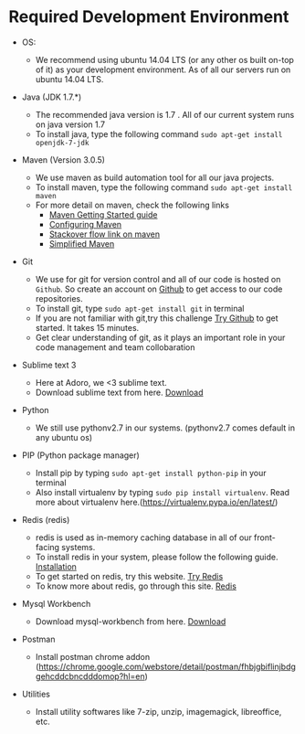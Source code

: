 # Required Development Environment

- OS:
	+ We recommend using ubuntu 14.04 LTS (or any other os built on-top of it) as your development environment. As of all our servers run on ubuntu 14.04 LTS.

- Java (JDK 1.7.*)
 	+ The recommended java version is 1.7 . All of our current system runs on java version 1.7
	+ To install java, type the following command `sudo apt-get install openjdk-7-jdk`

- Maven (Version 3.0.5)
	+ We use maven as build automation tool for all our java projects.
	+ To install maven, type the following command `sudo apt-get install maven`
	+ For more detail on maven, check the following links
		* [Maven Getting Started guide](http://maven.apache.org/guides/getting-started/index.html)
		* [Configuring Maven](http://maven.apache.org/guides/mini/guide-configuring-maven.html)
		* [Stackover flow link on maven](http://stackoverflow.com/questions/5901378/what-exactly-is-a-maven-snapshot-and-why-do-we-need-it)
		* [Simplified Maven](http://tedwise.com/2009/11/09/simple-guide-to-maven)

- Git 
	+ We use for git for version control and all of our code is hosted on `Github`. So create an account on [Github](https://github.com) to get access to our code repositories.
	+ To install git, type `sudo apt-get install git` in terminal
	+ If you are not familiar with git,try this challenge [Try Github](https://try.github.io/levels/1/challenges/1) to get started. It takes 15 minutes.
	+ Get clear understanding of git, as it plays an important role in your code management and team collobaration

- Sublime text 3
	+ Here at Adoro, we <3 sublime text. 
	+ Download sublime text from here. [Download](https://www.sublimetext.com/3)

- Python
	+ We still use pythonv2.7 in our systems. (pythonv2.7 comes default in any ubuntu os)

- PIP (Python package manager)
	+ Install pip by typing `sudo apt-get install python-pip` in your terminal
	+ Also install virtualenv by typing `sudo pip install virtualenv`. Read more about virtualenv here.(https://virtualenv.pypa.io/en/latest/)

- Redis (redis)
	+  redis is used as in-memory caching database in all of our front-facing systems.
	+  To install redis in your system, please follow the following guide. [Installation](https://www.digitalocean.com/community/tutorials/how-to-install-and-use-redis)
	+  To get started on redis, try this website. [Try Redis](http://try.redis.io/)
	+  To know more about redis, go through this site. [Redis](http://redis.io)

- Mysql Workbench
	+ Download mysql-workbench from here. [Download](https://dev.mysql.com/downloads/workbench/)

- Postman
	+ Install postman chrome addon (https://chrome.google.com/webstore/detail/postman/fhbjgbiflinjbdggehcddcbncdddomop?hl=en)
	
- Utilities
	+ Install utility softwares like 7-zip, unzip, imagemagick, libreoffice, etc.
